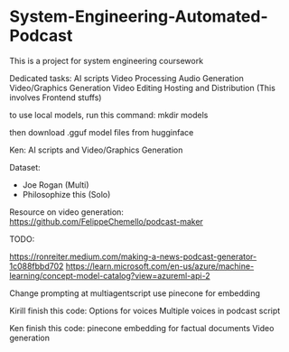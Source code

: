 # System-Engineering-Automated-Podcast
This is a project for system engineering coursework

Dedicated tasks:
AI scripts
Video Processing
Audio Generation
Video/Graphics Generation
Video Editing
Hosting and Distribution (This involves Frontend stuffs)

to use local models, run this command:
mkdir models

then download .gguf model files from hugginface

Ken:
AI scripts and Video/Graphics Generation

Dataset:
- Joe Rogan (Multi)
- Philosophize this (Solo)

Resource on video generation:
https://github.com/FelippeChemello/podcast-maker

TODO:

https://ronreiter.medium.com/making-a-news-podcast-generator-1c088fbbd702
https://learn.microsoft.com/en-us/azure/machine-learning/concept-model-catalog?view=azureml-api-2


Change prompting at multiagentscript
use pinecone for embedding


Kirill finish this code:
Options for voices
Multiple voices in podcast script

Ken finish this code:
pinecone embedding for factual documents
Video generation
